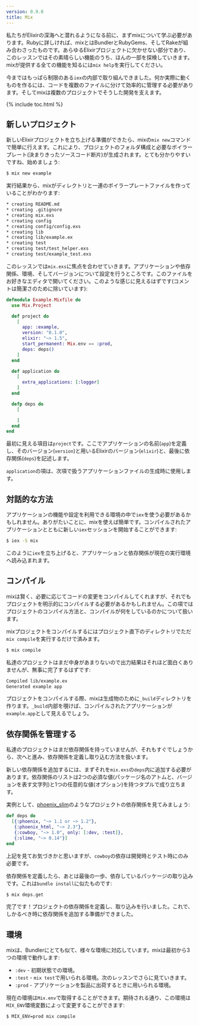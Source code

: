 ```yaml
---
version: 0.9.0
title: Mix
---
```


私たちがElixirの深海へと潜れるようになる前に、まずmixについて学ぶ必要があります。Rubyに詳しければ、mixとはBundlerとRubyGems、そしてRakeが組み合わさったものです。あらゆるElixirプロジェクトに欠かせない部分であり、このレッスンではその素晴らしい機能のうち、ほんの一部を探検していきます。mixが提供する全ての機能を知るには`mix help`を実行してください。

今まではもっぱら制限のある`iex`の内部で取り組んできました。何か実際に動くものを作るには、コードを複数のファイルに分けて効率的に管理する必要があります。そしてmixは複数のプロジェクトでそうした開発を支えます。

{% include toc.html %}

## 新しいプロジェクト

新しいElixirプロジェクトを立ち上げる準備ができたら、mixの`mix new`コマンドで簡単に行えます。これにより、プロジェクトのフォルダ構成と必要なボイラープレート(決まりきったソースコード断片)が生成されます。とても分かりやすいですね、始めましょう:

```bash
$ mix new example
```

実行結果から、mixがディレクトリと一連のボイラープレートファイルを作っていることがわかります:

```bash
* creating README.md
* creating .gitignore
* creating mix.exs
* creating config
* creating config/config.exs
* creating lib
* creating lib/example.ex
* creating test
* creating test/test_helper.exs
* creating test/example_test.exs
```

このレッスンでは`mix.exs`に焦点を合わせていきます。アプリケーションや依存関係、環境、そしてバージョンについて設定を行うところです。このファイルをお好きなエディタで開いてください。このような感じに見えるはずです(コメントは簡潔さのために除いています):

```elixir
defmodule Example.Mixfile do
  use Mix.Project

  def project do
    [
      app: :example,
      version: "0.1.0",
      elixir: "~> 1.5",
      start_permanent: Mix.env == :prod,
      deps: deps()
    ]
  end

  def application do
    [
      extra_applications: [:logger]
    ]
  end

  defp deps do
    [

    ]
  end
end
```

最初に見える項目は`project`です。ここでアプリケーションの名前(`app`)を定義し、そのバージョン(`version`)と用いるElixirのバージョン(`elixir`)と、最後に依存関係(`deps`)を記述します。

`application`の項は、次項で扱うアプリケーションファイルの生成時に使用します。

## 対話的な方法

アプリケーションの機能や設定を利用できる環境の中で`iex`を使う必要があるかもしれません。ありがたいことに、mixを使えば簡単です。コンパイルされたアプリケーションとともに新しい`iex`セッションを開始することができます:

```bash
$ iex -S mix
```

このように`iex`を立ち上げると、アプリケーションと依存関係が現在の実行環境へ読み込まれます。

## コンパイル

mixは賢く、必要に応じてコードの変更をコンパイルしてくれますが、それでもプロジェクトを明示的にコンパイルする必要があるかもしれません。この項ではプロジェクトのコンパイル方法と、コンパイルが何をしているのかについて扱います。

mixプロジェクトをコンパイルするにはプロジェクト直下のディレクトリでただ`mix compile`を実行するだけで済みます。

```bash
$ mix compile
```

私達のプロジェクトはまだ中身があまりないので出力結果はそれほど面白くありませんが、無事に完了するはずです:

```bash
Compiled lib/example.ex
Generated example app
```

プロジェクトをコンパイルする際、mixは生成物のために`_build`ディレクトリを作ります。`_build`内部を覗けば、コンパイルされたアプリケーションが`example.app`として見えるでしょう。

## 依存関係を管理する

私達のプロジェクトはまだ依存関係を持っていませんが、それもすぐでしょうから、次へと進み、依存関係を定義し取り込む方法を扱います。

新しい依存関係を追加するには、まずそれを`mix.exs`の`deps`内に追加する必要があります。依存関係のリストは2つの必須な値(パッケージ名のアトムと、バージョンを表す文字列)と1つの任意的な値(オプション)を持つタプルで成り立ちます。

実例として、[phoenix_slim](https://github.com/doomspork/phoenix_slim)のようなプロジェクトの依存関係を見てみましょう:

```elixir
def deps do
  [{:phoenix, "~> 1.1 or ~> 1.2"},
   {:phoenix_html, "~> 2.3"},
   {:cowboy, "~> 1.0", only: [:dev, :test]},
   {:slime, "~> 0.14"}]
end
```

上記を見てお気づきかと思いますが、`cowboy`の依存は開発時とテスト時にのみ必要です。

依存関係を定義したら、あとは最後の一歩、依存しているパッケージの取り込みです。これは`bundle install`に似たものです:

```bash
$ mix deps.get
```

完了です！プロジェクトの依存関係を定義し、取り込みを行いました。これで、しかるべき時に依存関係を追加する準備ができました。

## 環境

mixは、Bundlerにとても似て、様々な環境に対応しています。mixは最初から3つの環境で動作します:

+ `:dev` - 初期状態での環境。
+ `:test` - `mix test`で用いられる環境。次のレッスンでさらに見ていきます。
+ `:prod` - アプリケーションを製品に出荷するときに用いられる環境。

現在の環境は`Mix.env`で取得することができます。期待される通り、この環境は`MIX_ENV`環境変数によって変更することができます:

```bash
$ MIX_ENV=prod mix compile
```
